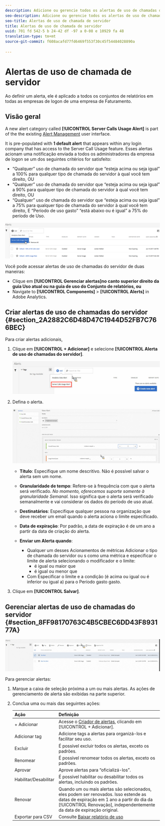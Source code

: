 ```yaml
---
description: Adicione ou gerencie todos os alertas de uso de chamadas do servidor. Ao definir um alerta, ele é aplicado a todos os conjuntos de relatórios em todas as empresas de logon de uma empresa de Faturamento.
seo-description: Adicione ou gerencie todos os alertas de uso de chamadas do servidor. Ao definir um alerta, ele é aplicado a todos os conjuntos de relatórios em todas as empresas de logon de uma empresa de Faturamento.
seo-title: Alertas de uso de chamada de servidor
title: Alertas de uso de chamada de servidor
uuid: 701 fd 542-5 b 24-42 df -97 a 0-08 e 10929 fa 48
translation-type: tm+mt
source-git-commit: f608acafd77fd6469f553f30c45f54484028890a

---
```



# Alertas de uso de chamada de servidor

Ao definir um alerta, ele é aplicado a todos os conjuntos de relatórios em todas as empresas de logon de uma empresa de Faturamento.

## Visão geral

A new alert category called **[!UICONTROL Server Calls Usage Alert]** is part of the the existing [Alert Management](https://marketing.adobe.com/resources/help/en_US/analytics/analysis-workspace/intellligent_alerts.html) user interface.

It is pre-populated with **1 default alert** that appears within any login company that has access to the Server Call Usage feature. Esses alertas acionam uma notificação enviada a todos os administradores da empresa de logon se um dos seguintes critérios for satisfeito:

* “Qualquer” uso de chamada do servidor que “esteja acima ou seja igual” a 100% para qualquer tipo de chamada do servidor à qual você tem direito, OU
* “Qualquer” uso de chamada do servidor que “esteja acima ou seja igual” a 90% para qualquer tipo de chamada do servidor à qual você tem direito, OU
* “Qualquer” uso de chamada do servidor que “esteja acima ou seja igual” a 75% para qualquer tipo de chamada do servidor à qual você tem direito, E “Período de uso gasto” “está abaixo ou é igual” a 75% do período de Uso.

![](assets/alerts.png)

Você pode acessar alertas de uso de chamadas do servidor de duas maneiras:

* Clique em **[!UICONTROL Gerenciar alertas]no canto superior direito da guia Uso atual ou na guia de uso do Conjunto de relatórios, ou**
* Navigate to **[!UICONTROL Components]** &gt; **[!UICONTROL Alerts]** in Adobe Analytics.

## Criar alertas de uso de chamadas do servidor {#section_2A2882C6D48D47C1944D52FB7C766BEC}

Para criar alertas adicionais,

1. Clique em **[!UICONTROL + Adicionar]** e selecione **[!UICONTROL Alerta de uso de chamadas do servidor]**.

   ![](assets/server_call_alert.png)

1. Defina o alerta.

   ![](assets/sc_alert.png)

   * **Título**: Especifique um nome descritivo. Não é possível salvar o alerta sem um nome.
   * **Granularidade de tempo**: Refere-se à frequência com que o alerta será verificado. *No momento, oferecemos suporte somente à granularidade Semanal.* Isso significa que o alerta será verificado semanalmente e vai considerar os dados do período de uso atual.
   * **Destinatários**: Especifique qualquer pessoa na organização que deve receber um email quando o alerta aciona o limite especificado.
   * **Data de expiração**: Por padrão, a data de expiração é de um ano a partir da data de criação do alerta.
   * **Enviar um Alerta quando**:

      * Qualquer um desses Acionamentos
de métricas Adicionar o tipo de chamada do servidor ou s como uma métrica e especificar o limite de alerta selecionando o modificador e o limite:
         * é igual ou maior que
         * é igual ou menor que
      * Com
Especificar o limite e a condição (é acima ou igual ou é inferior ou igual a) para o Período gasto gasto.

1. Clique em **[!UICONTROL Salvar]**.

## Gerenciar alertas de uso de chamadas do servidor {#section_8FF98170763C4B5CBEC6DD43F893177A}

![](assets/alert_mgmt.png)

Para gerenciar alertas:

1. Marque a caixa de seleção próxima a um ou mais alertas. As ações de gerenciamento de alerta são exibidas na parte superior.
1. Conclua uma ou mais das seguintes ações:

   | Ação | Definição |
   |--- |--- |
   | + Adicionar | Acesse o [Criador de alertas](../../admin/c-server-call-usage/scu-alerts.md), clicando em [!UICONTROL + Adicionar]. |
   | Adicionar tag | Adicione tags a alertas para organizá-los e facilitar seu uso. |
   | Excluir | É possível excluir todos os alertas, exceto os padrões. |
   | Renomear | É possível renomear todos os alertas, exceto os padrões. |
   | Aprovar | Aprove alertas para “oficializá-los”. |
   | Habilitar/Desabilitar | É possível habilitar ou desabilitar todos os alertas, incluindo os padrões. |
   | Renovar | Quando um ou mais alertas são selecionados, eles podem ser renovados. Isso estende as datas de expiração em 1 ano a partir do dia da [!UICONTROL Renovação], independentemente da data de expiração original. |
   | Exportar para CSV | Consulte [Baixar relatório de uso](../../admin/c-server-call-usage/report-suite-usage.md) |

